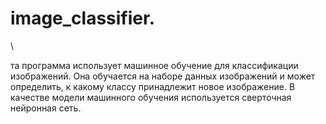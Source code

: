 # image_classifier.
\

та программа использует машинное обучение для классификации изображений. Она обучается на наборе данных изображений и может определить, к какому классу принадлежит новое изображение. В качестве модели машинного обучения используется сверточная нейронная сеть.
